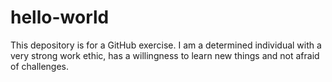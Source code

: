 # hello-world
This depository is for a GitHub exercise.
I am a determined individual with a very strong work ethic, has a willingness to learn new things and not afraid of challenges.
